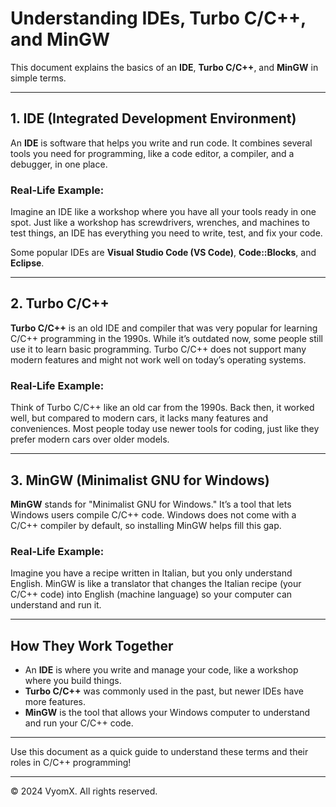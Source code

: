 # Understanding IDEs, Turbo C/C++, and MinGW

This document explains the basics of an **IDE**, **Turbo C/C++**, and **MinGW** in simple terms.

---

## 1. IDE (Integrated Development Environment)

An **IDE** is software that helps you write and run code. It combines several tools you need for programming, like a code editor, a compiler, and a debugger, in one place. 

### Real-Life Example:
Imagine an IDE like a workshop where you have all your tools ready in one spot. Just like a workshop has screwdrivers, wrenches, and machines to test things, an IDE has everything you need to write, test, and fix your code. 

Some popular IDEs are **Visual Studio Code (VS Code)**, **Code::Blocks**, and **Eclipse**.

---

## 2. Turbo C/C++

**Turbo C/C++** is an old IDE and compiler that was very popular for learning C/C++ programming in the 1990s. While it’s outdated now, some people still use it to learn basic programming. Turbo C/C++ does not support many modern features and might not work well on today’s operating systems.

### Real-Life Example:
Think of Turbo C/C++ like an old car from the 1990s. Back then, it worked well, but compared to modern cars, it lacks many features and conveniences. Most people today use newer tools for coding, just like they prefer modern cars over older models.

---

## 3. MinGW (Minimalist GNU for Windows)

**MinGW** stands for "Minimalist GNU for Windows." It’s a tool that lets Windows users compile C/C++ code. Windows does not come with a C/C++ compiler by default, so installing MinGW helps fill this gap.

### Real-Life Example:
Imagine you have a recipe written in Italian, but you only understand English. MinGW is like a translator that changes the Italian recipe (your C/C++ code) into English (machine language) so your computer can understand and run it.

---

## How They Work Together

- An **IDE** is where you write and manage your code, like a workshop where you build things.
- **Turbo C/C++** was commonly used in the past, but newer IDEs have more features.
- **MinGW** is the tool that allows your Windows computer to understand and run your C/C++ code.

---

Use this document as a quick guide to understand these terms and their roles in C/C++ programming!

---

© 2024 VyomX. All rights reserved.
